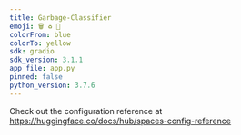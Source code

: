 ```yaml
---
title: Garbage-Classifier
emoji: 🗑 ♻️ 🚮
colorFrom: blue
colorTo: yellow
sdk: gradio
sdk_version: 3.1.1
app_file: app.py
pinned: false
python_version: 3.7.6
---
```


Check out the configuration reference at https://huggingface.co/docs/hub/spaces-config-reference
